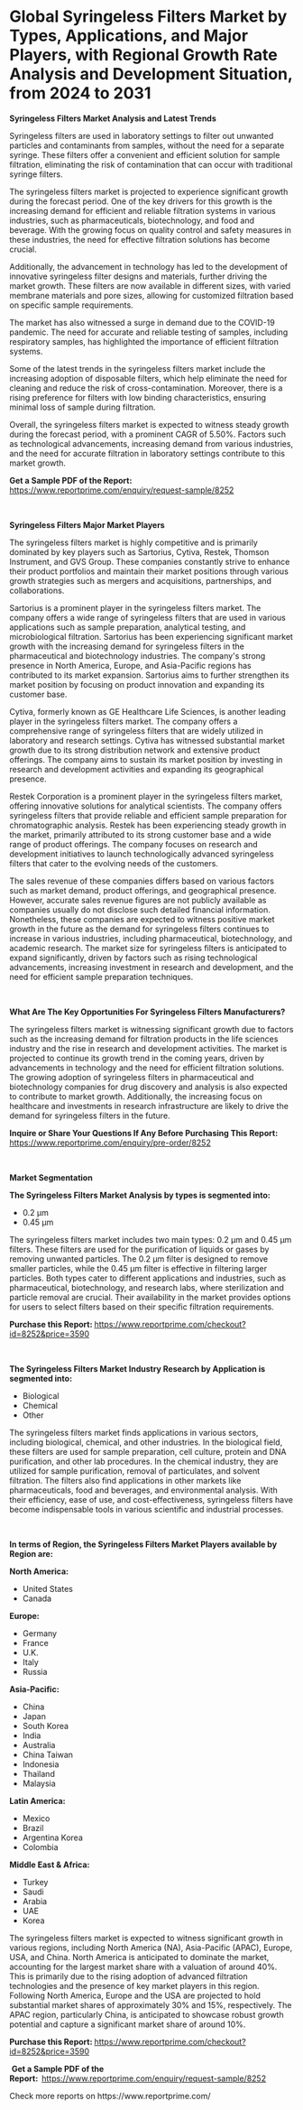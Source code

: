 <p><h1>Global Syringeless Filters Market by Types, Applications, and Major Players, with Regional Growth Rate Analysis and Development Situation, from 2024 to 2031</h1></p><p><strong>Syringeless Filters Market Analysis and Latest Trends</strong></p>
<p><p>Syringeless filters are used in laboratory settings to filter out unwanted particles and contaminants from samples, without the need for a separate syringe. These filters offer a convenient and efficient solution for sample filtration, eliminating the risk of contamination that can occur with traditional syringe filters.</p><p>The syringeless filters market is projected to experience significant growth during the forecast period. One of the key drivers for this growth is the increasing demand for efficient and reliable filtration systems in various industries, such as pharmaceuticals, biotechnology, and food and beverage. With the growing focus on quality control and safety measures in these industries, the need for effective filtration solutions has become crucial.</p><p>Additionally, the advancement in technology has led to the development of innovative syringeless filter designs and materials, further driving the market growth. These filters are now available in different sizes, with varied membrane materials and pore sizes, allowing for customized filtration based on specific sample requirements.</p><p>The market has also witnessed a surge in demand due to the COVID-19 pandemic. The need for accurate and reliable testing of samples, including respiratory samples, has highlighted the importance of efficient filtration systems.</p><p>Some of the latest trends in the syringeless filters market include the increasing adoption of disposable filters, which help eliminate the need for cleaning and reduce the risk of cross-contamination. Moreover, there is a rising preference for filters with low binding characteristics, ensuring minimal loss of sample during filtration.</p><p>Overall, the syringeless filters market is expected to witness steady growth during the forecast period, with a prominent CAGR of 5.50%. Factors such as technological advancements, increasing demand from various industries, and the need for accurate filtration in laboratory settings contribute to this market growth.</p></p>
<p><strong>Get a Sample PDF of the Report:&nbsp;</strong> <a href="https://www.reportprime.com/enquiry/request-sample/8252">https://www.reportprime.com/enquiry/request-sample/8252</a></p>
<p>&nbsp;</p>
<p><strong>Syringeless Filters Major Market Players</strong></p>
<p><p>The syringeless filters market is highly competitive and is primarily dominated by key players such as Sartorius, Cytiva, Restek, Thomson Instrument, and GVS Group. These companies constantly strive to enhance their product portfolios and maintain their market positions through various growth strategies such as mergers and acquisitions, partnerships, and collaborations.</p><p>Sartorius is a prominent player in the syringeless filters market. The company offers a wide range of syringeless filters that are used in various applications such as sample preparation, analytical testing, and microbiological filtration. Sartorius has been experiencing significant market growth with the increasing demand for syringeless filters in the pharmaceutical and biotechnology industries. The company's strong presence in North America, Europe, and Asia-Pacific regions has contributed to its market expansion. Sartorius aims to further strengthen its market position by focusing on product innovation and expanding its customer base.</p><p>Cytiva, formerly known as GE Healthcare Life Sciences, is another leading player in the syringeless filters market. The company offers a comprehensive range of syringeless filters that are widely utilized in laboratory and research settings. Cytiva has witnessed substantial market growth due to its strong distribution network and extensive product offerings. The company aims to sustain its market position by investing in research and development activities and expanding its geographical presence.</p><p>Restek Corporation is a prominent player in the syringeless filters market, offering innovative solutions for analytical scientists. The company offers syringeless filters that provide reliable and efficient sample preparation for chromatographic analysis. Restek has been experiencing steady growth in the market, primarily attributed to its strong customer base and a wide range of product offerings. The company focuses on research and development initiatives to launch technologically advanced syringeless filters that cater to the evolving needs of the customers.</p><p>The sales revenue of these companies differs based on various factors such as market demand, product offerings, and geographical presence. However, accurate sales revenue figures are not publicly available as companies usually do not disclose such detailed financial information. Nonetheless, these companies are expected to witness positive market growth in the future as the demand for syringeless filters continues to increase in various industries, including pharmaceutical, biotechnology, and academic research. The market size for syringeless filters is anticipated to expand significantly, driven by factors such as rising technological advancements, increasing investment in research and development, and the need for efficient sample preparation techniques.</p></p>
<p>&nbsp;</p>
<p><strong>What Are The Key Opportunities For Syringeless Filters Manufacturers?</strong></p>
<p><p>The syringeless filters market is witnessing significant growth due to factors such as the increasing demand for filtration products in the life sciences industry and the rise in research and development activities. The market is projected to continue its growth trend in the coming years, driven by advancements in technology and the need for efficient filtration solutions. The growing adoption of syringeless filters in pharmaceutical and biotechnology companies for drug discovery and analysis is also expected to contribute to market growth. Additionally, the increasing focus on healthcare and investments in research infrastructure are likely to drive the demand for syringeless filters in the future.</p></p>
<p><strong>Inquire or Share Your Questions If Any Before Purchasing This Report:</strong> <a href="https://www.reportprime.com/enquiry/pre-order/8252">https://www.reportprime.com/enquiry/pre-order/8252</a></p>
<p>&nbsp;</p>
<p><strong>Market Segmentation</strong></p>
<p><strong>The Syringeless Filters Market Analysis by types is segmented into:</strong></p>
<p><ul><li>0.2 µm</li><li>0.45 µm</li></ul></p>
<p><p>The syringeless filters market includes two main types: 0.2 µm and 0.45 µm filters. These filters are used for the purification of liquids or gases by removing unwanted particles. The 0.2 µm filter is designed to remove smaller particles, while the 0.45 µm filter is effective in filtering larger particles. Both types cater to different applications and industries, such as pharmaceutical, biotechnology, and research labs, where sterilization and particle removal are crucial. Their availability in the market provides options for users to select filters based on their specific filtration requirements.</p></p>
<p><strong>Purchase this Report:&nbsp;</strong><a href="https://www.reportprime.com/checkout?id=8252&price=3590">https://www.reportprime.com/checkout?id=8252&price=3590</a></p>
<p>&nbsp;</p>
<p><strong>The Syringeless Filters Market Industry Research by Application is segmented into:</strong></p>
<p><ul><li>Biological</li><li>Chemical</li><li>Other</li></ul></p>
<p><p>The syringeless filters market finds applications in various sectors, including biological, chemical, and other industries. In the biological field, these filters are used for sample preparation, cell culture, protein and DNA purification, and other lab procedures. In the chemical industry, they are utilized for sample purification, removal of particulates, and solvent filtration. The filters also find applications in other markets like pharmaceuticals, food and beverages, and environmental analysis. With their efficiency, ease of use, and cost-effectiveness, syringeless filters have become indispensable tools in various scientific and industrial processes.</p></p>
<p>&nbsp;</p>
<p><strong>In terms of Region, the Syringeless Filters Market Players available by Region are:</strong></p>
<p>
    <p> <strong> North America: </strong>
        <ul>
            <li>United States</li>
            <li>Canada</li>
        </ul>
        </p> 
    <p> <strong> Europe: </strong>
        <ul>
            <li>Germany</li>
            <li>France</li>
            <li>U.K.</li>
            <li>Italy</li>
            <li>Russia</li>
        </ul>
        </p> 
    <p> <strong> Asia-Pacific: </strong>
        <ul>
            <li>China</li>
            <li>Japan</li>
            <li>South Korea</li>
            <li>India</li>
            <li>Australia</li>
            <li>China Taiwan</li>
            <li>Indonesia</li>
            <li>Thailand</li>
            <li>Malaysia</li>
        </ul>
        </p> 
    <p> <strong> Latin America: </strong>
        <ul>
            <li>Mexico</li>
            <li>Brazil</li>
            <li>Argentina Korea</li>
            <li>Colombia</li>
        </ul>
        </p> 
    <p> <strong> Middle East & Africa: </strong>
        <ul>
            <li>Turkey</li>
            <li>Saudi</li>
            <li>Arabia</li>
            <li>UAE</li>
            <li>Korea</li>
        </ul>
    </p>
    </p>
<p><p>The syringeless filters market is expected to witness significant growth in various regions, including North America (NA), Asia-Pacific (APAC), Europe, USA, and China. North America is anticipated to dominate the market, accounting for the largest market share with a valuation of around 40%. This is primarily due to the rising adoption of advanced filtration technologies and the presence of key market players in this region. Following North America, Europe and the USA are projected to hold substantial market shares of approximately 30% and 15%, respectively. The APAC region, particularly China, is anticipated to showcase robust growth potential and capture a significant market share of around 10%.</p></p>
<p><strong>Purchase this Report: </strong><a href="https://www.reportprime.com/checkout?id=8252&price=3590">https://www.reportprime.com/checkout?id=8252&price=3590</a></p>
<p>&nbsp;<strong>Get a Sample PDF of the Report:&nbsp;&nbsp;</strong><a href="https://www.reportprime.com/enquiry/request-sample/8252">https://www.reportprime.com/enquiry/request-sample/8252</a></p>
<p><strong></strong></p>
<p>Check more reports on https://www.reportprime.com/</p>